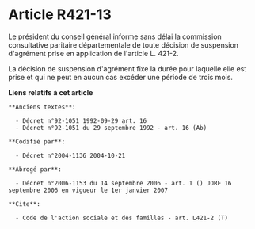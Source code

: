 # Article R421-13

Le président du conseil général informe sans délai la commission consultative paritaire départementale de toute décision de
suspension d'agrément prise en application de l'article L. 421-2.

La décision de suspension d'agrément fixe la durée pour laquelle elle est prise et qui ne peut en aucun cas excéder une
période de trois mois.

**Liens relatifs à cet article**

	**Anciens textes**:

	  - Décret n°92-1051 1992-09-29 art. 16
	  - Décret n°92-1051 du 29 septembre 1992 - art. 16 (Ab)

	**Codifié par**:

	  - Décret n°2004-1136 2004-10-21

	**Abrogé par**:

	  - Décret n°2006-1153 du 14 septembre 2006 - art. 1 () JORF 16 septembre 2006 en vigueur le 1er janvier 2007

	**Cite**:

	  - Code de l'action sociale et des familles - art. L421-2 (T)
